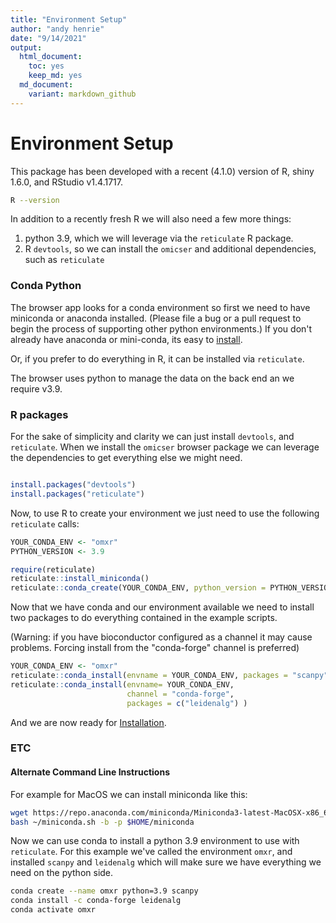 ```yaml
---
title: "Environment Setup"
author: "andy henrie"
date: "9/14/2021"
output:
  html_document: 
    toc: yes
    keep_md: yes
  md_document:
    variant: markdown_github
---
```






#  Environment Setup

This package has been developed with a recent (4.1.0) version of R, shiny 1.6.0, and RStudio v1.4.1717.  

```bash
R --version
```


In addition to a recently fresh R we will also need a few more things:

1. python 3.9, which we will leverage via the `reticulate` R package. 
2. R `devtools`, so we can install the `omicser` and additional dependencies, such as `reticulate`


### Conda Python 

The browser app looks for a conda environment so first we need to have miniconda or anaconda installed. (Please file a bug or a pull request to begin the process of supporting other python environments.)  If you don't already have anaconda or mini-conda, its easy to  [install](https://conda.io/projects/conda/en/latest/user-guide/install/index.html).

Or, if you prefer to do everything in R, it can be installed via `reticulate`. 

The browser uses python to manage the data on the back end an we require v3.9. 

### R packages
For the sake of simplicity and clarity we can just install `devtools`, and `reticulate`.  When we install the `omicser` browser package we can leverage the dependencies to get everything else we might need.



```r

install.packages("devtools")
install.packages("reticulate")
```

Now, to use R to create your environment we just need to use the following `reticulate` calls:


```r
YOUR_CONDA_ENV <- "omxr"
PYTHON_VERSION <- 3.9

require(reticulate)
reticulate::install_miniconda() 
reticulate::conda_create(YOUR_CONDA_ENV, python_version = PYTHON_VERSION)
```

Now that we have conda and our environment available we need to install two packages to do everything contained in the example scripts.

(Warning: if you have bioconductor configured as a channel it may cause problems.  Forcing install from the "conda-forge" channel is preferred)


```r
YOUR_CONDA_ENV <- "omxr"
reticulate::conda_install(envname = YOUR_CONDA_ENV, packages = "scanpy")
reticulate::conda_install(envname= YOUR_CONDA_ENV,
                          channel = "conda-forge",
                          packages = c("leidenalg") )
```

And we are now ready for [Installation](02_install.md). 


### ETC 
#### Alternate Command Line Instructions

For example for MacOS we can install miniconda like this:


```bash
wget https://repo.anaconda.com/miniconda/Miniconda3-latest-MacOSX-x86_64.sh -O ~/miniconda.sh
bash ~/miniconda.sh -b -p $HOME/miniconda
```

Now we can use conda to install a python 3.9 environment to use with `reticulate`. 
For this example we've called the environment `omxr`, and installed `scanpy` and `leidenalg` which will make sure we have everything we need on the python side.

```bash
conda create --name omxr python=3.9 scanpy                                                                             
conda install -c conda-forge leidenalg                                                                                  
conda activate omxr
```

